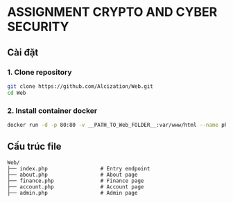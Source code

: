 # ASSIGNMENT CRYPTO AND CYBER SECURITY

## Cài đặt

### 1. Clone repository
```bash
git clone https://github.com/Alcization/Web.git
cd Web

```
### 2. Install container docker
```bash
docker run -d -p 80:80 -v __PATH_TO_Web_FOLDER__:var/www/html --name php-container php:apache

```

## Cấu trúc file

```
Web/
├── index.php                 # Entry endpoint
├── about.php                 # About page
├── finance.php               # Finance page
├── account.php               # Account page
├── admin.php                 # Admin page
```
